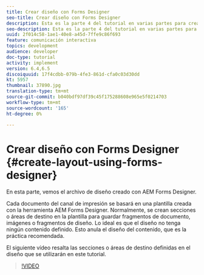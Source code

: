 ```yaml
---
title: Crear diseño con Forms Designer
seo-title: Crear diseño con Forms Designer
description: Esta es la parte 4 del tutorial en varias partes para crear su primer documento de comunicación interactivo para el canal de impresión.En esta parte, se analiza el archivo de diseño creado con AEM Forms Designer.
seo-description: Esta es la parte 4 del tutorial en varias partes para crear su primer documento de comunicación interactivo para el canal de impresión.En esta parte, se analiza el archivo de diseño creado con AEM Forms Designer.
uuid: 2f014c58-1ae1-40e8-a45d-7ffe9c86f693
feature: comunicación interactiva
topics: development
audience: developer
doc-type: tutorial
activity: implement
version: 6.4,6.5
discoiquuid: 17f4cdbb-079b-4fe3-861d-cfa0c03d30dd
kt: 5957
thumbnail: 37890.jpg
translation-type: tm+mt
source-git-commit: b040bdf97df39c45f175288608e965e5f0214703
workflow-type: tm+mt
source-wordcount: '165'
ht-degree: 0%

---
```



# Crear diseño con Forms Designer {#create-layout-using-forms-designer}

En esta parte, vemos el archivo de diseño creado con AEM Forms Designer.

Cada documento del canal de impresión se basará en una plantilla creada con la herramienta AEM Forms Designer. Normalmente, se crean secciones o áreas de destino en la plantilla para guardar fragmentos de documento, imágenes o fragmentos de diseño. Lo ideal es que el diseño no tenga ningún contenido definido. Esto anula el diseño del contenido, que es la práctica recomendada.

El siguiente vídeo resalta las secciones o áreas de destino definidas en el diseño que se utilizarán en este tutorial.

>[!VIDEO](https://video.tv.adobe.com/v/37890/?quality=9)




